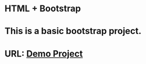 # HTML + Bootstrap
# This is a basic bootstrap project.
# URL: <a href="https://arannamoy-mondal.github.io/Demo-Project/" target="_blank">Demo Project</a>